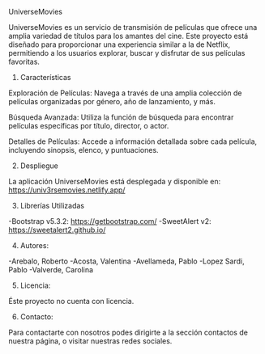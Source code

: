 UniverseMovies

UniverseMovies es un servicio de transmisión de películas que ofrece una amplia variedad de títulos para los amantes del cine. Este proyecto está diseñado para proporcionar una experiencia similar a la de Netflix, permitiendo a los usuarios explorar, buscar y disfrutar de sus películas favoritas.

1. Características

Exploración de Películas: Navega a través de una amplia colección de películas organizadas por género, año de lanzamiento, y más.

Búsqueda Avanzada: Utiliza la función de búsqueda para encontrar películas específicas por título, director, o actor.

Detalles de Películas: Accede a información detallada sobre cada película, incluyendo sinopsis, elenco, y puntuaciones.

2. Despliegue

La aplicación UniverseMovies está desplegada y disponible en: 
https://univ3rsemovies.netlify.app/

3. Librerías Utilizadas

-Bootstrap v5.3.2: https://getbootstrap.com/
-SweetAlert v2: https://sweetalert2.github.io/

4. Autores:

-Arebalo, Roberto
-Acosta, Valentina
-Avellameda, Pablo
-Lopez Sardi, Pablo
-Valverde, Carolina

5. Licencia:

Éste proyecto no cuenta con licencia.

6. Contacto: 

Para contactarte con nosotros podes dirigirte a la sección contactos de nuestra página, o visitar nuestras redes sociales.